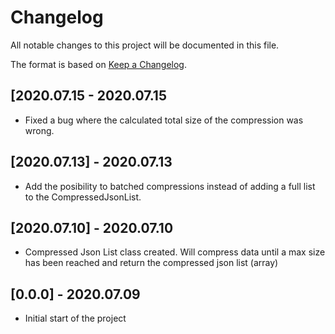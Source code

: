 # Changelog

All notable changes to this project will be documented in this file.

The format is based on [Keep a Changelog](https://keepachangelog.com/en/1.0.0/).

## [2020.07.15 - 2020.07.15

- Fixed a bug where the calculated total size of the compression was wrong.

## [2020.07.13] - 2020.07.13

- Add the posibility to batched compressions instead of adding a full list to the CompressedJsonList.

## [2020.07.10] - 2020.07.10

- Compressed Json List class created. Will compress data until a max size has been reached and return the compressed json list (array)

## [0.0.0] - 2020.07.09

- Initial start of the project

